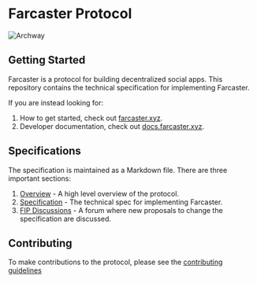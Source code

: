 # Farcaster Protocol

![Archway](/images/arch512.png)

## Getting Started

Farcaster is a protocol for building decentralized social apps. This repository contains the technical specification for implementing Farcaster.

If you are instead looking for:

1. How to get started, check out [farcaster.xyz](https://www.farcaster.xyz).
2. Developer documentation, check out [docs.farcaster.xyz](https://docs.farcaster.xyz).

## Specifications

The specification is maintained as a Markdown file. There are three important sections:

1. [Overview](/docs/OVERVIEW.md) - A high level overview of the protocol.
2. [Specification](/docs/SPECIFICATION.md) - The technical spec for implementing Farcaster.
3. [FIP Discussions](https://github.com/farcasterxyz/protocol/discussionsd) - A forum where new proposals to change the specification are discussed.

## Contributing

To make contributions to the protocol, please see the [contributing guidelines](CONTRIBUTING.md)
